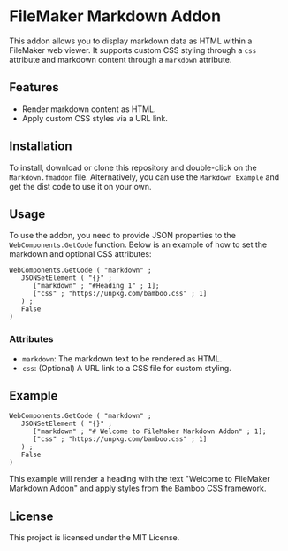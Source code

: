 # FileMaker Markdown Addon

This addon allows you to display markdown data as HTML within a FileMaker web viewer. It supports custom CSS styling through a `css` attribute and markdown content through a `markdown` attribute.

## Features

- Render markdown content as HTML.
- Apply custom CSS styles via a URL link.

## Installation

To install, download or clone this repository and double-click on the `Markdown.fmaddon` file. Alternatively, you can use the `Markdown Example` and get the dist code to use it on your own.

## Usage

To use the addon, you need to provide JSON properties to the `WebComponents.GetCode` function. Below is an example of how to set the markdown and optional CSS attributes:

```
WebComponents.GetCode ( "markdown" ; 
   JSONSetElement ( "{}" ; 
      ["markdown" ; "#Heading 1" ; 1];
      ["css" ; "https://unpkg.com/bamboo.css" ; 1]
   ) ; 
   False 
)
```

### Attributes

- `markdown`: The markdown text to be rendered as HTML.
- `css`: (Optional) A URL link to a CSS file for custom styling.

## Example

```
WebComponents.GetCode ( "markdown" ; 
   JSONSetElement ( "{}" ; 
      ["markdown" ; "# Welcome to FileMaker Markdown Addon" ; 1];
      ["css" ; "https://unpkg.com/bamboo.css" ; 1]
   ) ; 
   False 
)
```

This example will render a heading with the text "Welcome to FileMaker Markdown Addon" and apply styles from the Bamboo CSS framework.

## License

This project is licensed under the MIT License.